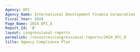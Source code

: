 ```yaml
---
Agency: DFC
Agency_Name: International Development Finance Corporation
Fiscal_Year: 2024
Page_Name: 2024_DFC_8
Report_Id: '8'
layout: congressional-reports
permalink: /resources/congressional-reports/2024_DFC_8
title: Agency Compliance Plan
---
```

